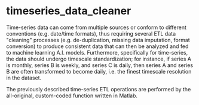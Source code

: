 # timeseries_data_cleaner

Time-series data can come from multiple sources or conform to different conventions (e.g. date/time formats), thus requiring several ETL data "cleaning" processes (e.g. de-duplication, missing data imputation, format conversion) to produce consistent data that can then be analyzed and fed to machine learning A.I. models.  Furthermore, specifically for time-series, the data should undergo timescale standardization; for instance, if series A is monthly, series B is weekly, and series C is daily, then series A and series B are often transformed to become daily, i.e. the finest timescale resolution in the dataset.

The previously described time-series ETL operations are performed by the all-original, custom-coded function written in Matlab.
